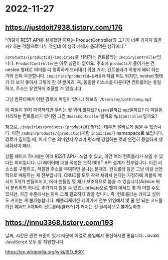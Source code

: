 # 2022-11-27

## <https://justdoit7938.tistory.com/176>

“이렇게 REST API를 설계했던 이유는
ProductController의 크기가 너무 커지지 않을까?
하는 걱정으로 나누 것인데 이 생각 자체가 틀려먹은 생각이다.”

`/products/{productId}/inquiries`를 처리하는 컨트롤러는
`InquiryController`입니다.
`ProductController`는 아무 상관이 없어요.
주소에 `products`가 들어가는 건 nested 형태로
의미를 더 명확하게 드러내기 위한 거지,
컨트롤러가 어떻게 돼야 하는가와 전혀 무관합니다.
`inquiries?productId=블라블라` 처럼 써도 되지만,
nested 형태가 더 보기 좋아서 그렇게 한 것 뿐이죠.
즉, 동일한 리소스를 다룬다면 컨트롤러는 동일하고,
주소는 유연하게 조율할 수 있습니다.

그냥 컴퓨터에서 이런 경로에 파일이 있다고 해보죠:
`/Users/my/path/song.mp3`

이 파일이 뭔지 파악하려면 우리는 뭘 봐야 할까요?
`Users`일까요 `mp3`일까요?
이 파일을 처리하는 컨트롤러가 있다면
그건 `UsersController`일까요 `Mp3Controller`일까요?

참고로, `/inquiries/products/{productId}` 형태는
대부분 올바르게 읽을 수 없습니다.
이건 `/admin/products/{productId}`처럼
`inquiries`가 namespace로 보입니다.
경로가 길어질 때, 이게 무슨 의미인지
우리가 평소에 경험하는 것과 완전히 동일하게 생각하셔야 해요.

상품 페이지 하나에는 여러 REST API가 쓰일 수 있고,
이건 여러 컨트롤러가 쓰일 수 있다는 의미입니다.
UI 레이어에 대한 작업은 오직 REST API 설계가 전부입니다.
이건 리소스를 구별하고, 적절한 주소를 부여하면 끝나는 문제죠.
컨트롤러 등은 그냥 이걸 선언적으로 매핑하는 게 전부입니다.
CRUD를 모두 꽉꽉 채워서 쓴다는 가정하에 퍼블릭 메서드 5개가 만들어지고,
에러 핸들링 몇 개가 보조적으로 붙을 수 있습니다(Advice 써서 분리하면
하나도 추가되지 않을 수 있죠).
private으로 헬퍼 메서드 몇 개 더할 수도 있지만,
지금 수준에서는 아마 크게 필요하지 않을 겁니다.
즉, 컨트롤러는 커지고 싶어도 커지는 게 불가능합니다.
애플리케이션 레이어에 전부 위임해서
몇 줄 안 되는 코드를 가진 메서드 5개짜리 컨트롤러(클래스)가 커지는 건
물리적으로 불가능하죠.

## <https://innu3368.tistory.com/193>

날짜, 시간은 관련 표준이 있기 때문에 이걸로 통일해서 통신하시면 좋습니다.
Java와 JavaScript 모두 잘 지원합니다.

<https://en.wikipedia.org/wiki/ISO_8601>

